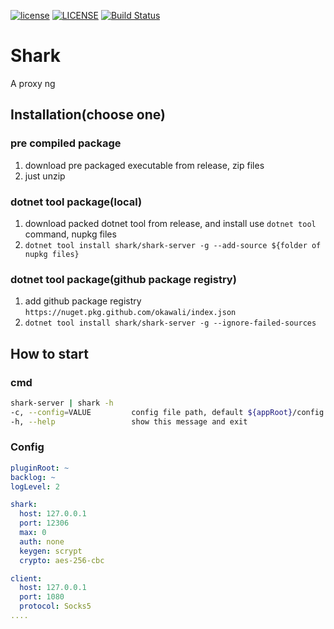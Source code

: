 [![license](https://img.shields.io/github/license/mashape/apistatus.svg)](./LICENSE)
[![LICENSE](https://img.shields.io/badge/license-Anti%20996-blue.svg)](https://github.com/996icu/996.ICU/blob/master/LICENSE)
[![Build Status](https://ci.appveyor.com/api/projects/status/github/okawali/Shark?svg=true)](https://ci.appveyor.com/project/Norgerman/Shark)

# Shark
A proxy ng

## Installation(choose one)
### pre compiled package
1. download pre packaged executable from release, zip files
1. just unzip

### dotnet tool package(local)
1. download packed dotnet tool from release, and install use `dotnet tool` command, nupkg files 
1. `dotnet tool install shark/shark-server -g --add-source ${folder of nupkg files}`

### dotnet tool package(github package registry)
1. add github package registry `https://nuget.pkg.github.com/okawali/index.json`
1. `dotnet tool install shark/shark-server -g --ignore-failed-sources`

## How to start
### cmd

```sh
shark-server | shark -h
-c, --config=VALUE         config file path, default ${appRoot}/config.yml
-h, --help                 show this message and exit
```

### Config
```yaml
pluginRoot: ~
backlog: ~
logLevel: 2

shark:
  host: 127.0.0.1
  port: 12306
  max: 0
  auth: none
  keygen: scrypt
  crypto: aes-256-cbc

client:
  host: 127.0.0.1
  port: 1080
  protocol: Socks5
....
```
